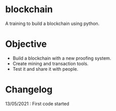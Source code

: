# blockchain
A training to build a blockchain using python.

# Objective

- Build a blockchain with a new proofing system.
- Create mining and transaction tools.
- Test it and share it with people.

# Changelog
13/05/2021 : First code started
